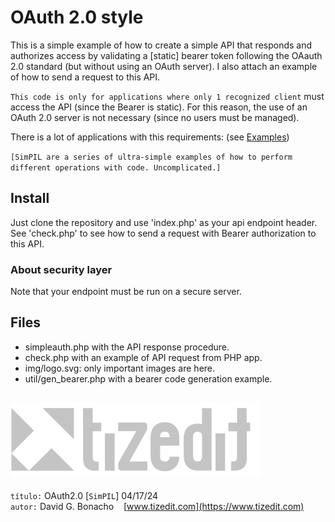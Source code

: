 
# OAuth 2.0 style 
This is a simple example of how to create a simple API that responds and authorizes access by validating a [static] bearer token following the OAauth 2.0 standard (but without using an OAuth server). I also attach an example of how to send a request to this API.

`This code is only for applications where only 1 recognized client` must access the API (since the Bearer is static). For this reason, the use of an OAuth 2.0 server is not necessary (since no users must be managed). 

There is a lot of applications with this requirements: (see [Examples](examples.md))

`[SimPIL are a series of ultra-simple examples of how to perform different operations with code. Uncomplicated.]`

## Install
Just clone the repository and use 'index.php' as your api endpoint header. See 'check.php' to see how to send a request with Bearer authorization to this API.

### About security layer
Note that your endpoint must be run on a secure server. 



## Files
- simpleauth.php with the API response procedure.
- check.php with an example of API request from PHP app.
- img/logo.svg: only important images are here.
- util/gen_bearer.php with a bearer code generation example.


![](img/logo.svg)
---
`título:` OAuth2.0 [`SimPIL`] 04/17/24\
`autor:` David G. Bonacho &nbsp;&nbsp;  [www.tizedit.com](https://www.tizedit.com)

